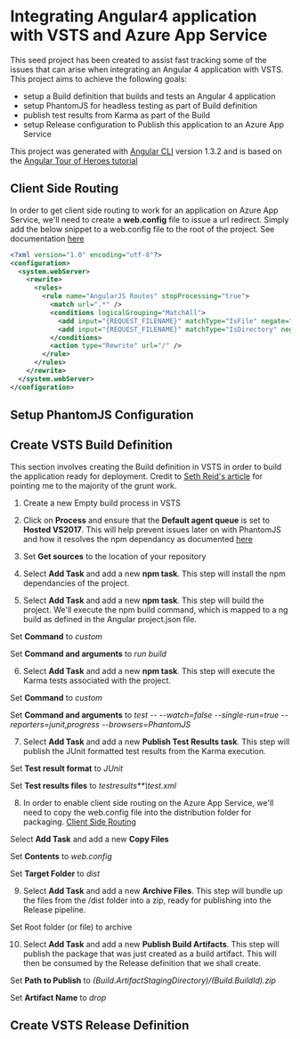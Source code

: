 # Integrating Angular4 application with VSTS and Azure App Service

This seed project has been created to assist fast tracking some of the issues that can arise when integrating an Angular 4 application with VSTS. This project aims to achieve the following goals:

- setup a Build definition that builds and tests an Angular 4 application
- setup PhantomJS for headless testing as part of Build definition
- publish test results from Karma as part of the Build
- setup Release configuration to Publish this application to an Azure App Service

This project was generated with [Angular CLI](https://github.com/angular/angular-cli) version 1.3.2 and is based on the [Angular Tour of Heroes tutorial](https://angular.io/tutorial)

## Client Side Routing

In order to get client side routing to work for an application on Azure App Service, we'll need to create a **web.config** file to issue a url redirect. Simply add the below snippet to a web.config file to the root of the project. See documentation [here](https://angular.io/guide/deployment#routed-apps-must-fallback-to-indexhtml)

```xml
<?xml version="1.0" encoding="utf-8"?>
<configuration>
  <system.webServer>
    <rewrite>
      <rules>
        <rule name="AngularJS Routes" stopProcessing="true">
          <match url=".*" />
          <conditions logicalGrouping="MatchAll">
            <add input="{REQUEST_FILENAME}" matchType="IsFile" negate="true" />
            <add input="{REQUEST_FILENAME}" matchType="IsDirectory" negate="true" />
          </conditions>
          <action type="Rewrite" url="/" />
        </rule>
      </rules>
    </rewrite>
  </system.webServer>
</configuration>
```

## Setup PhantomJS Configuration

## Create VSTS Build Definition

This section involves creating the Build definition in VSTS in order to build the application ready for deployment. Credit to [Seth Reid's article](https://sethreid.co.nz/deploying-angular-cli-project-using-vsts-build-release/) for pointing me to the majority of the grunt work.

1. Create a new Empty build process in VSTS

2. Click on **Process** and ensure that the **Default agent queue** is set to **Hosted VS2017**. This will help prevent issues later on with PhantomJS and how it resolves the npm dependancy as documented [here](https://github.com/Microsoft/vsts-tasks/issues/1486)

3. Set **Get sources** to the location of your repository

4. Select **Add Task** and add a new **npm task**. This step will install the npm dependancies of the project.

5. Select **Add Task** and add a new **npm task**. This step will build the project. We'll execute the npm build command, which is mapped to a ng build as defined in the Angular project.json file.

Set **Command** to _custom_

Set **Command and arguments** to _run build_

6. Select **Add Task** and add a new **npm task**. This step will execute the Karma tests associated with the project.

Set **Command** to _custom_

Set **Command and arguments** to _test -- --watch=false --single-run=true --reporters=junit,progress --browsers=PhantomJS_

7. Select **Add Task** and add a new **Publish Test Results task**. This step will publish the JUnit formatted test results from the Karma execution.

Set **Test result format** to _JUnit_

Set **Test results files** to _testresults\**\test.xml_

8. In order to enable client side routing on the Azure App Service, we'll need to copy the web.config file into the distribution folder for packaging. [Client Side Routing](##client-side-routing)

Select **Add Task** and add a new **Copy Files**

Set **Contents** to _web.config_

Set **Target Folder** to _dist_

9. Select **Add Task** and add a new **Archive Files**. This step will bundle up the files from the /dist folder into a zip, ready for publishing into the Release pipeline.

Set Root folder (or file) to archive

10. Select **Add Task** and add a new **Publish Build Artifacts**. This step will publish the package that was just created as a build artifact. This will then be consumed by the Release definition that we shall create.

Set **Path to Publish** to _$(Build.ArtifactStagingDirectory)/$(Build.BuildId).zip_

Set **Artifact Name** to _drop_

## Create VSTS Release Definition
